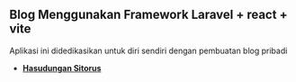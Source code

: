 
## Blog Menggunakan Framework Laravel + react + vite

Aplikasi ini didedikasikan untuk diri sendiri dengan pembuatan blog pribadi 

- **[Hasudungan Sitorus](https://twitter.com/jung_doeng/)**


